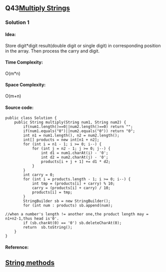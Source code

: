 ## Q43[Multiply Strings](https://leetcode.com/problems/multiply-strings/) 

### Solution 1
#### Idea:
Store digit*digit result(double digit or single digit) in corresponding position in the array.
Then process the carry and digit.
#### Time Complexity: 
O(m*n)
#### Space Complexity:
O(m+n)
#### Source code:
```
public class Solution {
    public String multiply(String num1, String num2) {
        if(num1.length()==0||num2.length()==0) return "";
        if(num1.equals("0")||num2.equals("0")) return "0";
        int n1 = num1.length(), n2 = num2.length();
        int[] products = new int[n1 + n2];
        for (int i = n1 - 1; i >= 0; i--) {
            for (int j = n2 - 1; j >= 0; j--) {
                int d1 = num1.charAt(i) - '0';
                int d2 = num2.charAt(j) - '0';
                products[i + j + 1] += d1 * d2;
            }
        }
        int carry = 0;
        for (int i = products.length - 1; i >= 0; i--) {
            int tmp = (products[i] + carry) % 10;
            carry = (products[i] + carry) / 10;
            products[i] = tmp;
        }
        StringBuilder sb = new StringBuilder();
        for (int num : products) sb.append(num);
        
//when a number's length != another one,the product length may = n1+n2-1,thus head is'0'.
        if (sb.charAt(0) == '0') sb.deleteCharAt(0);
        return  sb.toString();
    }
}

```
#### Reference:
[String methods](http://blog.csdn.net/az44yao/article/details/7582580)
---

